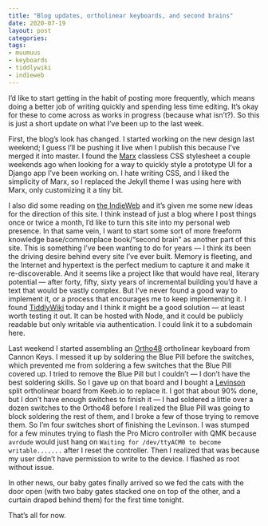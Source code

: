 ```yaml
---
title: "Blog updates, ortholinear keyboards, and second brains"
date: 2020-07-19
layout: post
categories: 
tags: 
- muumuus 
- keyboards 
- tiddlywiki 
- indieweb
---
```

I&rsquo;d like to start getting in the habit of posting more frequently, which means doing a better job of writing quickly and spending less time editing. It&rsquo;s okay for these to come across as works in progress (because what isn&rsquo;t?). So this is just a short update on what I&rsquo;ve been up to the last week.

First, the blog&rsquo;s look has changed. I started working on the new design last weekend; I guess I&rsquo;ll be pushing it live when I publish this because I&rsquo;ve merged it into master. I found the [Marx](https://mblode.github.io/marx/) classless CSS stylesheet a couple weekends ago when looking for a way to quickly style a prototype UI for a Django app I&rsquo;ve been working on. I hate writing CSS, and I liked the simplicity of Marx, so I replaced the Jekyll theme I was using here with Marx, only customizing it a tiny bit.

I also did some reading on [the IndieWeb](https://indieweb.org/) and it&rsquo;s given me some new ideas for the direction of this site. I think instead of just a blog where I post things once or twice a month, I&rsquo;d like to turn this site into my personal web presence. In that same vein, I want to start some sort of more freeform knowledge base/commonplace book/&ldquo;second brain&rdquo; as another part of this site. This is something I&rsquo;ve been wanting to do for years &#x2014; I think its been the driving desire behind every site I&rsquo;ve ever built. Memory is fleeting, and the Internet and hypertext is the perfect medium to capture it and make it re-discoverable. And it seems like a project like that would have real, literary potential &#x2014; after forty, fifty, sixty years of incremental building you&rsquo;d have a text that would be vastly complex. But I&rsquo;ve never found a good way to implement it, or a process that encourages me to keep implementing it. I found [TiddlyWiki](https://tiddlywiki.com/) today and I think it might be a good solution &#x2014; at least worth testing it out. It can be hosted with Node, and it could be publicly readable but only writable via authentication. I could link it to a subdomain here.

Last weekend I started assembling an [Ortho48](https://cannonkeys.com/collections/frontpage/products/ortho48) ortholinear keyboard from Cannon Keys. I messed it up by soldering the Blue Pill before the switches, which prevented me from soldering a few switches that the Blue Pill covered up. I tried to remove the Blue Pill but I couldn&rsquo;t &#x2014; I don&rsquo;t have the best soldering skills. So I gave up on that board and I bought a [Levinson](https://keeb.io/collections/keyboard-pcbs/products/levinson-lets-split-w-led-backlight) split ortholinear board from Keeb.io to replace it. I got that about 90% done, but I don&rsquo;t have enough switches to finish it &#x2014; I had soldered a little over a dozen switches to the Ortho48 before I realized the Blue Pill was going to block soldering the rest of them, and I broke a few of those trying to remove them. So I&rsquo;m four switches short of finishing the Levinson. I was stumped for a few minutes trying to flash the Pro Micro controller with QMK because `avrdude` would just hang on `Waiting for /dev/ttyACM0 to become writable.......` after I reset the controller. Then I realized that was because my user didn&rsquo;t have permission to write to the device. I flashed as root without issue.

In other news, our baby gates finally arrived so we fed the cats with the door open (with two baby gates stacked one on top of the other, and a curtain draped behind them) for the first time tonight.

That&rsquo;s all for now.
